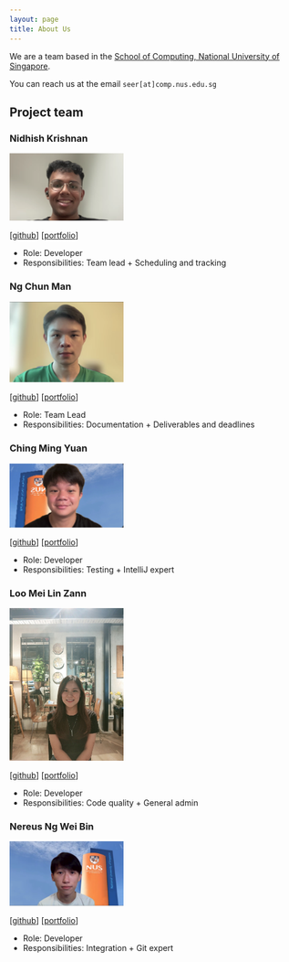 ```yaml
---
layout: page
title: About Us
---
```


We are a team based in the [School of Computing, National University of Singapore](http://www.comp.nus.edu.sg).

You can reach us at the email `seer[at]comp.nus.edu.sg`

## Project team

### Nidhish Krishnan

<img src="images/nid21cs.png" width="200px">

[[github](http://github.com/nid21cs)]
[[portfolio](team/nid21cs.md)]

* Role: Developer
* Responsibilities: Team lead + Scheduling and tracking

### Ng Chun Man

<img src="images/ngchunman.png" width="200px">

[[github](http://github.com/ngchunman)]
[[portfolio](team/ngchunman.md)]

* Role: Team Lead
* Responsibilities: Documentation + Deliverables and deadlines

### Ching Ming Yuan

<img src="images/mingyuanc.png" width="200px">

[[github](http://github.com/mingyuanc)] 
[[portfolio](team/mingyuanc.md)]

* Role: Developer
* Responsibilities: Testing + IntelliJ expert

### Loo Mei Lin Zann

<img src="images/zannloo.png" width="200px">

[[github](http://github.com/zannloo)]
[[portfolio](team/zannloo.md)]

* Role: Developer
* Responsibilities: Code quality + General admin

### Nereus Ng Wei Bin

<img src="images/nereuswb922.png" width="200px">

[[github](http://github.com/nereuswb922)]
[[portfolio](team/nereuswb922.md)]

* Role: Developer
* Responsibilities: Integration + Git expert
